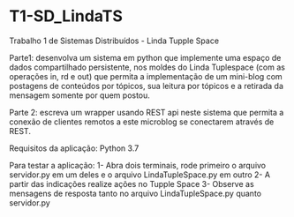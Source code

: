 # T1-SD_LindaTS
Trabalho 1 de Sistemas Distribuídos - Linda Tupple Space

Parte1: desenvolva um sistema em python que implemente uma espaço de dados compartilhado persistente, nos moldes do Linda Tuplespace (com as operações in, rd e out) que permita a implementação de um mini-blog com postagens de conteúdos por tópicos, sua leitura por tópicos e a retirada da mensagem somente por quem postou.

Parte 2: escreva um wrapper usando REST api neste sistema que permita a conexão de clientes remotos a este microblog se conectarem  através de REST. 

Requisitos da aplicação: Python 3.7

Para testar a aplicação:
	1- Abra dois terminais, rode primeiro o arquivo servidor.py em um deles e o arquivo LindaTupleSpace.py em outro
	2- A partir das indicações realize ações no Tupple Space
	3- Observe as mensagens de resposta tanto no arquivo LindaTupleSpace.py quanto servidor.py
